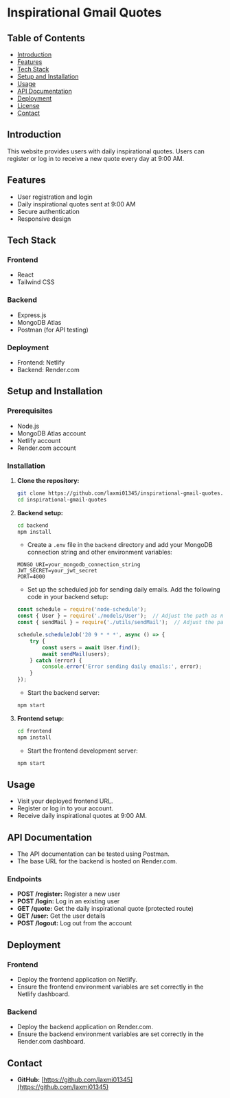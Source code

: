 # Inspirational Gmail Quotes 

## Table of Contents
- [Introduction](#introduction)
- [Features](#features)
- [Tech Stack](#tech-stack)
- [Setup and Installation](#setup-and-installation)
- [Usage](#usage)
- [API Documentation](#api-documentation)
- [Deployment](#deployment)
- [License](#license)
- [Contact](#contact)

## Introduction
This website provides users with daily inspirational quotes. Users can register or log in to receive a new quote every day at 9:00 AM.

## Features
- User registration and login
- Daily inspirational quotes sent at 9:00 AM
- Secure authentication
- Responsive design

## Tech Stack
### Frontend
- React
- Tailwind CSS

### Backend
- Express.js
- MongoDB Atlas
- Postman (for API testing)

### Deployment
- Frontend: Netlify
- Backend: Render.com

## Setup and Installation

### Prerequisites
- Node.js
- MongoDB Atlas account
- Netlify account
- Render.com account

### Installation

1. **Clone the repository:**
    ```sh
    git clone https://github.com/laxmi01345/inspirational-gmail-quotes.git
    cd inspirational-gmail-quotes
    ```

2. **Backend setup:**
    ```sh
    cd backend
    npm install
    ```

    - Create a `.env` file in the `backend` directory and add your MongoDB connection string and other environment variables:
    ```env
    MONGO_URI=your_mongodb_connection_string
    JWT_SECRET=your_jwt_secret
    PORT=4000
    ```

    - Set up the scheduled job for sending daily emails. Add the following code in your backend setup:
    ```js
    const schedule = require('node-schedule');
    const { User } = require('./models/User');  // Adjust the path as necessary
    const { sendMail } = require('./utils/sendMail');  // Adjust the path as necessary

    schedule.scheduleJob('20 9 * * *', async () => {
        try {
            const users = await User.find();
            await sendMail(users);
        } catch (error) {
            console.error('Error sending daily emails:', error);
        }
    });
    ```

    - Start the backend server:
    ```sh
    npm start
    ```

3. **Frontend setup:**
    ```sh
    cd frontend
    npm install
    ```

    - Start the frontend development server:
    ```sh
    npm start
    ```

## Usage

- Visit your deployed frontend URL.
- Register or log in to your account.
- Receive daily inspirational quotes at 9:00 AM.

## API Documentation

- The API documentation can be tested using Postman.
- The base URL for the backend is hosted on Render.com.

### Endpoints
- **POST /register:** Register a new user
- **POST /login:** Log in an existing user
- **GET /quote:** Get the daily inspirational quote (protected route)
- **GET /user:** Get the user details
- **POST /logout:** Log out from the account

## Deployment

### Frontend
- Deploy the frontend application on Netlify.
- Ensure the frontend environment variables are set correctly in the Netlify dashboard.

### Backend
- Deploy the backend application on Render.com.
- Ensure the backend environment variables are set correctly in the Render.com dashboard.

## Contact

- **GitHub:** [https://github.com/laxmi01345](https://github.com/laxmi01345)
